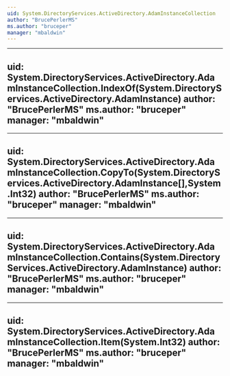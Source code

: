 ```yaml
---
uid: System.DirectoryServices.ActiveDirectory.AdamInstanceCollection
author: "BrucePerlerMS"
ms.author: "bruceper"
manager: "mbaldwin"
---
```


---
uid: System.DirectoryServices.ActiveDirectory.AdamInstanceCollection.IndexOf(System.DirectoryServices.ActiveDirectory.AdamInstance)
author: "BrucePerlerMS"
ms.author: "bruceper"
manager: "mbaldwin"
---

---
uid: System.DirectoryServices.ActiveDirectory.AdamInstanceCollection.CopyTo(System.DirectoryServices.ActiveDirectory.AdamInstance[],System.Int32)
author: "BrucePerlerMS"
ms.author: "bruceper"
manager: "mbaldwin"
---

---
uid: System.DirectoryServices.ActiveDirectory.AdamInstanceCollection.Contains(System.DirectoryServices.ActiveDirectory.AdamInstance)
author: "BrucePerlerMS"
ms.author: "bruceper"
manager: "mbaldwin"
---

---
uid: System.DirectoryServices.ActiveDirectory.AdamInstanceCollection.Item(System.Int32)
author: "BrucePerlerMS"
ms.author: "bruceper"
manager: "mbaldwin"
---
